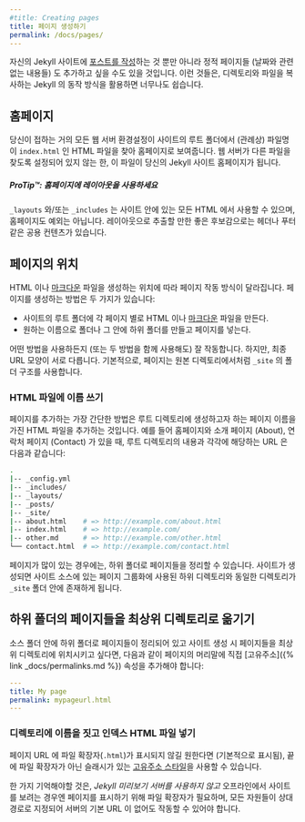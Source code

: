 ```yaml
---
#title: Creating pages
title: 페이지 생성하기
permalink: /docs/pages/
---
```


<!--
In addition to [writing posts](../posts/), you might also want to add static pages (content that isn't date-based) to your Jekyll site. By taking advantage of the way Jekyll copies files and directories, this is easy to do.
-->
자신의 Jekyll 사이트에 [포스트를 작성](../posts/)하는 것 뿐만 아니라 정적 페이지들 (날짜와 관련없는 내용들) 도 추가하고 싶을 수도 있을 것입니다. 이런 것들은, 디렉토리와 파일을 복사하는 Jekyll 의 동작 방식을 활용하면 너무나도 쉽습니다.

<!--
## Homepage
-->
## 홈페이지

<!--
Just about every web server configuration you come across will look for an HTML
file called `index.html` (by convention) in the site's root folder and display
that as the homepage. Unless the web server you’re using is configured to look
for some different filename as the default, this file will turn into the
homepage of your Jekyll-generated site.
-->
당신이 접하는 거의 모든 웹 서버 환경설정이 사이트의 루트 폴더에서 (관례상)
파일명이 `index.html` 인 HTML 파일을 찾아 홈페이지로 보여줍니다. 웹 서버가 다른
파일을 찾도록 설정되어 있지 않는 한, 이 파일이 당신의 Jekyll 사이트 홈페이지가
됩니다.


<div class="note">
<!--
  <h5>ProTip™: Use layouts on your homepage</h5>
  <p>
    Any HTML file on your site can use layouts and/or includes, even the
    homepage. Common content, like headers and footers, make excellent
    candidates for extraction into a layout.
  </p>
-->
  <h5>ProTip™: 홈페이지에 레이아웃을 사용하세요</h5>
  <p>
    <code>_layouts</code> 와/또는 <code>_includes</code> 는 사이트 안에 있는 모든
    HTML 에서 사용할 수 있으며, 홈페이지도 예외는 아닙니다. 레이아웃으로 추출할
    만한 좋은 후보감으로는 헤더나 푸터 같은 공용 컨텐츠가 있습니다.
  </p>
</div>

<!--
## Where additional pages live
-->
## 페이지의 위치

<!--
Where you put HTML or [Markdown](https://daringfireball.net/projects/markdown/)
files for pages depends on how you want the pages to work. There are two main ways of creating pages:
-->
HTML 이나 [마크다운](https://daringfireball.net/projects/markdown/)
파일을 생성하는 위치에 따라 페이지 작동 방식이 달라집니다. 페이지를 생성하는 방법은 두 가지가 있습니다:

<!--
- Place named HTML or [Markdown](https://daringfireball.net/projects/markdown/)
files for each page in your site's root folder.
- Place pages inside folders and subfolders named whatever you want.
-->
- 사이트의 루트 폴더에 각 페이지 별로 HTML 이나 [마크다운](https://daringfireball.net/projects/markdown/)
파일을 만든다.
- 원하는 이름으로 폴더나 그 안에 하위 폴더를 만들고 페이지를 넣는다.

<!--
Both methods work fine (and can be used in conjunction with each other),
with the only real difference being the resulting URLs. By default, pages retain the same folder structure in `_site` as they do in the source directory.
-->
어떤 방법을 사용하든지 (또는 두 방법을 함께 사용해도) 잘 작동합니다. 하지만,
최종 URL 모양이 서로 다릅니다. 기본적으로, 페이지는 원본 디렉토리에서처럼 `_site` 의 폴더 구조를 사용합니다.

<!--
### Named HTML files
-->
### HTML 파일에 이름 쓰기

<!--
The simplest way of adding a page is just to add an HTML file in the root
directory with a suitable name for the page you want to create. For a site with
a homepage, an about page, and a contact page, here’s what the root directory
and associated URLs might look like:
-->
페이지를 추가하는 가장 간단한 방법은 루트 디렉토리에 생성하고자 하는 페이지
이름을 가진 HTML 파일을 추가하는 것입니다. 예를 들어 홈페이지와 소개 페이지 (About),
연락처 페이지 (Contact) 가 있을 때, 루트 디렉토리의 내용과 각각에 해당하는
URL 은 다음과 같습니다:

```sh
.
|-- _config.yml
|-- _includes/
|-- _layouts/
|-- _posts/
|-- _site/
|-- about.html    # => http://example.com/about.html
|-- index.html    # => http://example.com/
|-- other.md      # => http://example.com/other.html
└── contact.html  # => http://example.com/contact.html
```

<!--
If you have a lot of pages, you can organize those pages into subfolders. The same subfolders that are used to group your pages in our project's source will exist in the `_site` folder when your site builds.
-->
페이지가 많이 있는 경우에는, 하위 폴더로 페이지들을 정리할 수 있습니다. 사이트가 생성되면 사이트 소스에 있는 페이지 그룹화에 사용된 하위 디렉토리와 동일한 디렉토리가 `_site` 폴더 안에 존재하게 됩니다.

<!--
## Flattening pages from subfolders into the root directory
-->
## 하위 폴더의 페이지들을 최상위 디렉토리로 옮기기

<!--
If you have pages organized into subfolders in your source folder and want to flatten them in the root folder on build, you must add the [permalink]({% link _docs/permalinks.md %}) property directly in your page's front matter like this:
-->
소스 폴더 안에 하위 폴더로 페이지들이 정리되어 있고 사이트 생성 시 페이지들을 최상위 디렉토리에 위치시키고 싶다면, 다음과 같이 페이지의 머리말에 직접 [고유주소]({% link _docs/permalinks.md %}) 속성을 추가해야 합니다:

```yaml
---
title: My page
permalink: mypageurl.html
---
```

<!--
### Named folders containing index HTML files
-->
### 디렉토리에 이름을 짓고 인덱스 HTML 파일 넣기

<!--
If you don't want file extensions (`.html`) to appear in your page URLs (file extensions are the default), you can choose a [permalink style](../permalinks/#builtinpermalinkstyles) that has a trailing slash instead of a file extension.
-->
페이지 URL 에 파일 확장자(`.html`)가 표시되지 않길 원한다면 (기본적으로 표시됨), 끝에 파일 확장자가 아닌 슬래시가 있는 [고유주소 스타일](../permalinks/#builtinpermalinkstyles)을 사용할 수 있습니다.

<!--
Note if you want to view your site offline *without the Jekyll preview server*, your browser will need the file extension to display the page, and all assets will need to be relative links that function without the server baseurl.
-->
한 가지 기억해야할 것은, *Jekyll 미리보기 서버를 사용하지 않고* 오프라인에서 사이트를 보려는 경우엔 페이지를 표시하기 위해 파일 확장자가 필요하며, 모든 자원들이 상대경로로 지정되어 서버의 기본 URL 이 없어도 작동할 수 있어야 합니다.
